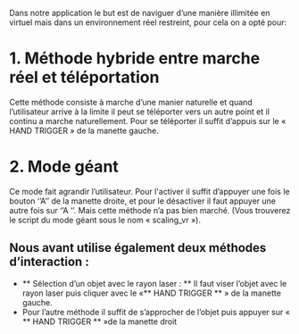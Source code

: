 Dans notre application le but est de naviguer d’une manière illimitée en virtuel mais dans un environnement réel restreint, pour cela on a opté pour:
# 1. Méthode hybride entre marche réel et téléportation
Cette méthode consiste à marche d’une manier naturelle et quand l’utilisateur arrive 
à la limite il peut se téléporter vers un autre point et il continu a marche 
naturellement.
Pour se téléporter il suffit d’appuis sur le « HAND TRIGGER » de la manette gauche.
# 2. Mode géant
Ce mode fait agrandir l’utilisateur. Pour l'activer il suffit d’appuyer une fois le bouton ‘’A’’ de 
la manette droite, et pour le désactiver il faut appuyer une autre fois sur ‘’A ‘’. Mais cette 
méthode n’a pas bien marché. (Vous trouverez le script du mode géant sous le nom 
« scaling_vr »).

## Nous avant utilise également deux méthodes d’interaction : 
 - ** Sélection d’un objet avec le rayon laser : **
      Il faut viser l’objet avec le rayon laser puis cliquer avec le «** HAND TRIGGER ** » de la 
manette gauche.
- Pour l’autre méthode il suffit de s’approcher de l’objet puis appuyer sur « ** HAND 
TRIGGER ** »de la manette droit
